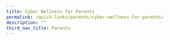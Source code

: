 ```yaml
---
title: Cyber Wellness for Parents
permalink: /quick-links/parents/cyber-wellness-for-parents/
description: ""
third_nav_title: Parents
---
```

